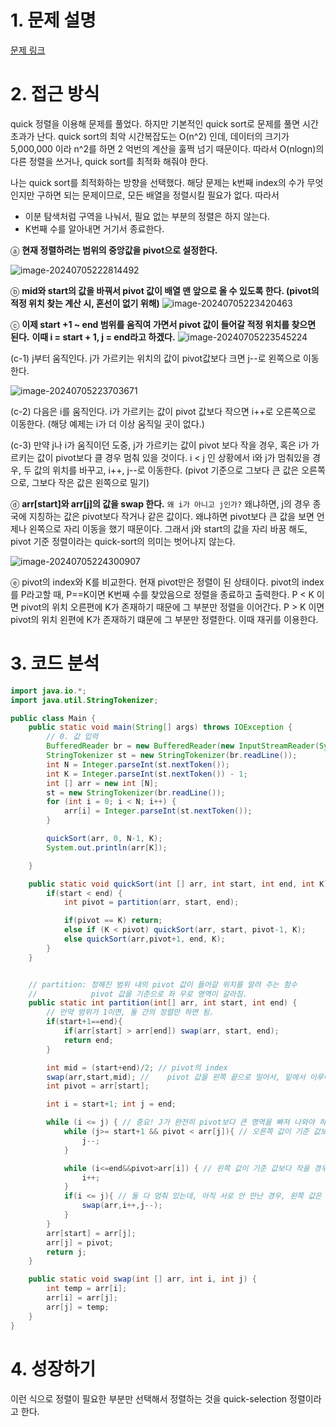 # 1. 문제 설명

[문제 링크](https://www.acmicpc.net/problem/11004)

# 2. 접근 방식

quick 정렬을 이용해 문제를 풀었다. 하지만 기본적인 quick sort로 문제를 풀면 시간초과가 난다. quick sort의 최악 시간복잡도는 O(n^2) 인데, 데이터의 크기가 5,000,000 이라 n^2를 하면 2 억번의 계산을 훌쩍 넘기 때문이다. 
따라서 O(nlogn)의 다른 정렬을 쓰거나, quick sort를 최적화 해줘야 한다. 

나는 quick sort를 최적화하는 방향을 선택했다. 해당 문제는 k번째 index의 수가 무엇인지만 구하면 되는 문제이므로, 모든 배열을 정렬시킬 필요가 없다. 따라서 

- 이분 탐색처럼 구역을 나눠서, 필요 없는 부분의 정렬은 하지 않는다.
- K번째 수를 알아내면 거기서 종료한다. 



ⓐ **현재 정렬하려는 범위의 중앙값을 pivot으로 설정한다.** 

![image-20240705222814492](../../../../Documents/GitHub/dalcheonroadhead-github-blog/dalcheonroadhead.github.io/images/11004_K번째수_구하기/image-20240705222814492.png)

ⓑ **mid와 start의 값을 바꿔서 pivot 값이 배열 맨 앞으로 올 수 있도록 한다. (pivot의 적정 위치 찾는 계산 시, 혼선이 없기 위해)**
![image-20240705223420463](../../../../Documents/GitHub/dalcheonroadhead-github-blog/dalcheonroadhead.github.io/images/11004_K번째수_구하기/image-20240705223420463.png)

ⓒ **이제 start +1 ~ end 범위를 움직여 가면서 pivot 값이 들어갈 적정 위치를 찾으면 된다.** 
**이때 i = start + 1, j = end라고 하겠다.** 
![image-20240705223545224](../../../../Documents/GitHub/dalcheonroadhead-github-blog/dalcheonroadhead.github.io/images/11004_K번째수_구하기/image-20240705223545224.png)

(c-1) j부터 움직인다. j가 가르키는 위치의 값이 pivot값보다 크면 j--로 왼쪽으로 이동한다. 

![image-20240705223703671](../../../../Documents/GitHub/dalcheonroadhead-github-blog/dalcheonroadhead.github.io/images/11004_K번째수_구하기/image-20240705223703671.png)

(c-2) 다음은 i를 움직인다. i가 가르키는 값이 pivot 값보다 작으면 i++로 오른쪽으로 이동한다. (해당 예제는 i가 더 이상 움직일 곳이 없다.)

(c-3) 만약 j나 i가 움직이던 도중, j가 가르키는 값이 pivot 보다 작을 경우, 혹은 i가 가르키는 값이 pivot보다 클 경우 멈춰 있을 것이다. i < j 인 상황에서 i와 j가 멈춰있을 경우, 두 값의 위치를 바꾸고, i++, j--로 이동한다. (pivot 기준으로 그보다 큰 값은 오른쪽으로, 그보다 작은 값은 왼쪽으로 밀기)

ⓓ **arr[start]와 arr[j]의 값을 swap 한다.**
`왜 i가 아니고 j인가?` 왜냐하면, j의 경우 종국에 지칭하는 값은 pivot보다 작거나 같은 값이다. 왜냐하면 pivot보다 큰 값을 보면 언제나 왼쪽으로 자리 이동을 했기 때문이다. 그래서 j와 start의 값을 자리 바꿈 해도, pivot 기준 정렬이라는 quick-sort의 의미는 벗어나지 않는다. 

![image-20240705224300907](../../../../Documents/GitHub/dalcheonroadhead-github-blog/dalcheonroadhead.github.io/images/11004_K번째수_구하기/image-20240705224300907.png)

ⓔ pivot의 index와 K를 비교한다. 
현재 pivot만은 정렬이 된 상태이다. 
pivot의 index를 P라고할 때, P==K이면 K번째 수를 찾았음으로 정렬을 종료하고 출력한다.
P < K 이면 pivot의 위치 오른편에 K가 존재하기 때문에 그 부분만 정렬을 이어간다.
P > K 이면 pivot의 위치 왼편에 K가 존재하기 떄문에 그 부분만 정렬한다.
이때 재귀를 이용한다.

# 3. 코드 분석

```java
import java.io.*;
import java.util.StringTokenizer;

public class Main {
    public static void main(String[] args) throws IOException {
        // 0. 값 입력
        BufferedReader br = new BufferedReader(new InputStreamReader(System.in));
        StringTokenizer st = new StringTokenizer(br.readLine());
        int N = Integer.parseInt(st.nextToken());
        int K = Integer.parseInt(st.nextToken()) - 1;
        int [] arr = new int [N];
        st = new StringTokenizer(br.readLine());
        for (int i = 0; i < N; i++) {
            arr[i] = Integer.parseInt(st.nextToken());
        }

        quickSort(arr, 0, N-1, K);
        System.out.println(arr[K]);

    }

    public static void quickSort(int [] arr, int start, int end, int K) {
        if(start < end) {
            int pivot = partition(arr, start, end);

            if(pivot == K) return;
            else if (K < pivot) quickSort(arr, start, pivot-1, K);
            else quickSort(arr,pivot+1, end, K);
        }
    }


    // partition: 정해진 범위 내의 pivot 값이 들어갈 위치를 알려 주는 함수
    //            pivot 값을 기준으로 좌 우로 영역이 갈라짐.
    public static int partition(int[] arr, int start, int end) {
        // 만약 범위가 1이면, 둘 간의 정렬만 하면 됨.
        if(start+1==end){
            if(arr[start] > arr[end]) swap(arr, start, end);
            return end;
        }

        int mid = (start+end)/2; // pivot의 index
        swap(arr,start,mid); //    pivot 값을 왼쪽 끝으로 밀어서, 밑에서 이루어질, pivot의 진짜 위치 찾기 계산을 헷갈리지 않게 만듦
        int pivot = arr[start];

        int i = start+1; int j = end;

        while (i <= j) { // 중요! J가 완전히 pivot보다 큰 영역을 빠져 나와야 하므로, i == j 를 넘어서서 서로 어긋나도록 해야한다.
            while (j>= start+1 && pivot < arr[j]){ // 오른쪽 값이 기준 값보다 크면 내버려 두고 다음으로 넘어감
                j--;
            }

            while (i<=end&&pivot>arr[i]) { // 왼쪽 값이 기준 값보다 작을 경우, 그대로 두고 다음으로 넘어간다.
                i++;
            }
            if(i <= j){ // 둘 다 멈춰 있는데, 아직 서로 안 만난 경우, 왼쪽 값은 기준 값보다 크고, 오른쪽 값은 기준 값보다 작은 것임. 따라서 서로 swap
                swap(arr,i++,j--);
            }
        }
        arr[start] = arr[j];
        arr[j] = pivot;
        return j;
    }

    public static void swap(int [] arr, int i, int j) {
        int temp = arr[i];
        arr[i] = arr[j];
        arr[j] = temp;
    }
}
```

# 4. 성장하기

이런 식으로 정렬이 필요한 부분만 선택해서 정렬하는 것을 quick-selection 정렬이라고 한다. 





